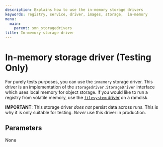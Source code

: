 ```yaml
---
description: Explains how to use the in-memory storage drivers
keywords: registry, service, driver, images, storage,  in-memory
menu:
  main:
    parent: smn_storagedrivers
title: In-memory storage driver
---
```


# In-memory storage driver (Testing Only)

For purely tests purposes, you can use the `inmemory` storage driver. This
driver is an implementation of the `storagedriver.StorageDriver` interface which
uses local memory for object storage. If you would like to run a registry from
volatile memory, use the [`filesystem` driver](filesystem.md) on a ramdisk.

**IMPORTANT**: This storage driver *does not* persist data across runs. This is why it is only suitable for testing. *Never* use this driver in production.

## Parameters

None